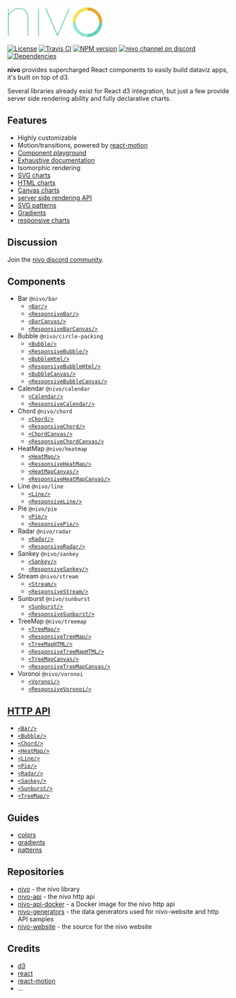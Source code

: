 <img alt="nivo" src="https://raw.githubusercontent.com/plouc/nivo/master/nivo.png" width="216" height="68"/>

[![License][license-image]][license-url]
[![Travis CI][travis-image]][travis-url]
[![NPM version][npm-image]][npm-url]
[![nivo channel on discord](https://img.shields.io/badge/discord-nivo-61dafb.svg?style=flat-square)](https://discord.gg/n7Ft74f)
[![Dependencies][gemnasium-image]][gemnasium-url]

**nivo** provides supercharged React components to easily build dataviz apps,
it's built on top of d3.

Several libraries already exist for React d3 integration,
but just a few provide server side rendering ability and fully declarative charts.

## Features

- Highly customizable
- Motion/transitions, powered by [react-motion](https://github.com/chenglou/react-motion)
- [Component playground](http://nivo.rocks)
- [Exhaustive documentation](http://nivo.rocks)
- Isomorphic rendering
- [SVG charts](http://nivo.rocks/#/components?filter=svg)
- [HTML charts](http://nivo.rocks/#/components?filter=html)
- [Canvas charts](http://nivo.rocks/#/components?filter=canvas)
- [server side rendering API](https://github.com/plouc/nivo-api)
- [SVG patterns](http://nivo.rocks/#/guides/patterns)
- [Gradients](http://nivo.rocks/#/guides/gradients)
- [responsive charts](http://nivo.rocks/#/components?q=responsive)

## Discussion

Join the [nivo discord community](https://discord.gg/n7Ft74f).

## Components

- Bar `@nivo/bar`
    - [`<Bar/>`](http://nivo.rocks/#/bar)
    - [`<ResponsiveBar/>`](http://nivo.rocks/#/bar)
    - [`<BarCanvas/>`](http://nivo.rocks/#/bar/canvas)
    - [`<ResponsiveBarCanvas/>`](http://nivo.rocks/#/bar/canvas)
- Bubble `@nivo/circle-packing`
    - [`<Bubble/>`](http://nivo.rocks/#/bubble)
    - [`<ResponsiveBubble/>`](http://nivo.rocks/#/bubble)
    - [`<BubbleHtml/>`](http://nivo.rocks/#/bubble/html)
    - [`<ResponsiveBubbleHtml/>`](http://nivo.rocks/#/bubble/html)
    - [`<BubbleCanvas/>`](http://nivo.rocks/#/bubble/canvas)
    - [`<ResponsiveBubbleCanvas/>`](http://nivo.rocks/#/bubble/canvas)
- Calendar `@nivo/calendar`
    - [`<Calendar/>`](http://nivo.rocks/#/calendar)
    - [`<ResponsiveCalendar/>`](http://nivo.rocks/#/calendar)
- Chord `@nivo/chord`
    - [`<Chord/>`](http://nivo.rocks/#/chord)
    - [`<ResponsiveChord/>`](http://nivo.rocks/#/chord)
    - [`<ChordCanvas/>`](http://nivo.rocks/#/chord/canvas)
    - [`<ResponsiveChordCanvas/>`](http://nivo.rocks/#/chord/canvas)
- HeatMap `@nivo/heatmap`
    - [`<HeatMap/>`](http://nivo.rocks/#/heatmap)
    - [`<ResponsiveHeatMap/>`](http://nivo.rocks/#/heatmap)
    - [`<HeatMapCanvas/>`](http://nivo.rocks/#/heatmap/canvas)
    - [`<ResponsiveHeatMapCanvas/>`](http://nivo.rocks/#/heatmap/canvas)
- Line `@nivo/line`
    - [`<Line/>`](http://nivo.rocks/#/line)
    - [`<ResponsiveLine/>`](http://nivo.rocks/#/line)
- Pie `@nivo/pie`
    - [`<Pie/>`](http://nivo.rocks/#/pie)
    - [`<ResponsivePie/>`](http://nivo.rocks/#/pie)
- Radar `@nivo/radar`
    - [`<Radar/>`](http://nivo.rocks/#/radar)
    - [`<ResponsiveRadar/>`](http://nivo.rocks/#/radar)
- Sankey `@nivo/sankey`
    - [`<Sankey/>`](http://nivo.rocks/#/sankey)
    - [`<ResponsiveSankey/>`](http://nivo.rocks/#/sankey)               
- Stream `@nivo/stream`
    - [`<Stream/>`](http://nivo.rocks/#/stream)
    - [`<ResponsiveStream/>`](http://nivo.rocks/#/stream)           
- Sunburst `@nivo/sunburst`
    - [`<Sunburst/>`](http://nivo.rocks/#/sunburst)
    - [`<ResponsiveSunburst/>`](http://nivo.rocks/#/sunburst)  
- TreeMap `@nivo/treemap`
    - [`<TreeMap/>`](http://nivo.rocks/#/treemap)
    - [`<ResponsiveTreeMap/>`](http://nivo.rocks/#/treemap)
    - [`<TreeMapHTML/>`](http://nivo.rocks/#/treemap/html)
    - [`<ResponsiveTreeMapHTML/>`](http://nivo.rocks/#/treemap/html)
    - [`<TreeMapCanvas/>`](http://nivo.rocks/#/treemap/canvas)
    - [`<ResponsiveTreeMapCanvas/>`](http://nivo.rocks/#/treemap/canvas)
- Voronoi `@nivo/voronoi`
    - [`<Voronoi/>`](http://nivo.rocks/#/voronoi)
    - [`<ResponsiveVoronoi/>`](http://nivo.rocks/#/voronoi)            

## [HTTP API](https://github.com/plouc/nivo-api)

- [`<Bar/>`](https://nivo-api.herokuapp.com/samples/bar.svg)
- [`<Bubble/>`](https://nivo-api.herokuapp.com/samples/bubble.svg)
- [`<Chord/>`](https://nivo-api.herokuapp.com/samples/chord.svg)
- [`<HeatMap/>`](https://nivo-api.herokuapp.com/samples/heatmap.svg)
- [`<Line/>`](https://nivo-api.herokuapp.com/samples/line.svg)
- [`<Pie/>`](https://nivo-api.herokuapp.com/samples/pie.svg)
- [`<Radar/>`](https://nivo-api.herokuapp.com/samples/radar.svg)
- [`<Sankey/>`](https://nivo-api.herokuapp.com/samples/sankey.svg)
- [`<Sunburst/>`](https://nivo-api.herokuapp.com/samples/sunburst.svg)
- [`<TreeMap/>`](https://nivo-api.herokuapp.com/samples/treemap.svg)

## Guides
    
- [colors](http://nivo.rocks/#/guides/colors)
- [gradients](http://nivo.rocks/#/guides/gradients)
- [patterns](http://nivo.rocks/#/guides/patterns)

## Repositories

- [nivo](https://github.com/plouc/nivo) - the nivo library
- [nivo-api](https://github.com/plouc/nivo-api) - the nivo http api
- [nivo-api-docker](https://github.com/plouc/nivo-api-docker) - a Docker image for the nivo http api
- [nivo-generators](https://github.com/plouc/nivo-generators) - the data generators used for nivo-website and http API samples
- [nivo-website](https://github.com/plouc/nivo-website) - the source for the nivo website

## Credits

- [d3](https://d3js.org/)
- [react](https://facebook.github.io/react/)
- [react-motion](https://github.com/chenglou/react-motion)
- …

[license-image]: https://img.shields.io/github/license/plouc/nivo.svg?style=flat-square
[license-url]: https://github.com/plouc/nivo/blob/master/LICENSE.md
[npm-image]: https://img.shields.io/npm/v/nivo.svg?style=flat-square
[npm-url]: https://www.npmjs.com/package/nivo
[travis-image]: https://img.shields.io/travis/plouc/nivo.svg?style=flat-square
[travis-url]: https://travis-ci.org/plouc/nivo
[gemnasium-image]: https://img.shields.io/gemnasium/plouc/nivo.svg?style=flat-square
[gemnasium-url]: https://gemnasium.com/plouc/nivo
